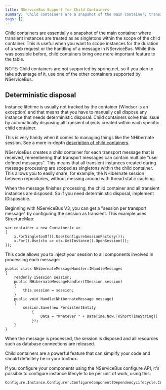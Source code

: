 ```yaml
---
title: NServiceBus Support for Child Containers
summary: 'Child containers are a snapshot of the main container; transient instances are treated as as singletons in the child container. '
tags: []
---
```


Child containers are essentially a snapshot of the main container where transient instances are treated as as singletons within the scope of the child container. This is useful when you want to scope instances for the duration of a web request or the handling of a message in NServiceBus. While this was possible before, child containers bring one more important feature to the table.

NOTE: Child containers are not supported by spring.net, so if you plan to take advantage of it, use one of the other containers supported by NServiceBus.

## Deterministic disposal

Instance lifetime is usually not tracked by the container (Windsor is an exception) and that means that you have to manually call dispose any instance that needs deterministic disposal. Child containers solve this issue by automatically disposing all transient objects created within each specific child container.

This is very handy when it comes to managing things like the NHibernate session. See a more in-depth [description of child containers](http://codebetter.com/jeremymiller/2010/02/10/nested-containers-in-structuremap-2-6-1/).

NServiceBus creates a child container for each transport message that is received, remembering that transport messages can contain multiple
"user defined messages". This means that all transient instances created during message processing are scoped as singletons within the child container. This allows you to easily share, for example, the NHibernate session between repositories, without messing around with thread static caching.

When the message finishes processing, the child container and all transient instances are disposed. So if you need deterministic disposal, implement IDisposable.

Beginning with NServiceBus V3, you can get a "session per transport message" by configuring the session as transient. This example uses StructureMap:

    var container = new Container(x =>
    {
        x.ForSingletonOf().Use(ConfigureSessionFactory());
        x.For().Use(ctx => ctx.GetInstance().OpenSession());
    });

This code allows you to inject your session to all components involved in processing each message:

```
public class NHibernateMessageHandler:IHandleMessages
{
    readonly ISession session;
    public NHibernateMessageHandler(ISession session)
    {
        this.session = session;
    }
    public void Handle(NHibernateMessage message)
    {
        session.Save(new PersistentEntity
            {
                Data = "Whatever " + DateTime.Now.ToShortTimeString()
            });
    }
}
```

When the message is processed, the session is disposed and all resources such as database connections are released.

Child containers are a powerful feature that can simplify your code and should definitely be in your toolbox.

If you configure your components using the NServiceBus configure API, it's possible to configure instance lifecyle to be per unit of work, using this:

    Configure.Instance.Configurer.ConfigureComponent(DependencyLifecycle.InstancePerUnitOfWork);